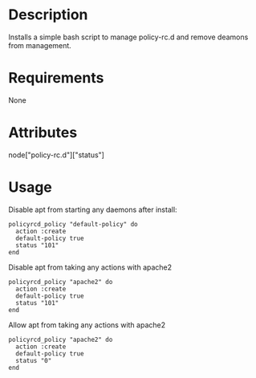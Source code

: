 Description
===========
Installs a simple bash script to manage policy-rc.d and remove 
deamons from management.

Requirements
============
None


Attributes
==========
node["policy-rc.d"]["status"]

Usage
=====
Disable apt from starting any daemons after install:

    policyrcd_policy "default-policy" do
      action :create
      default-policy true
      status "101"
    end

Disable apt from taking any actions with apache2

    policyrcd_policy "apache2" do
      action :create
      default-policy true
      status "101"
    end
    
Allow apt from taking any actions with apache2

    policyrcd_policy "apache2" do
      action :create
      default-policy true
      status "0"
    end
